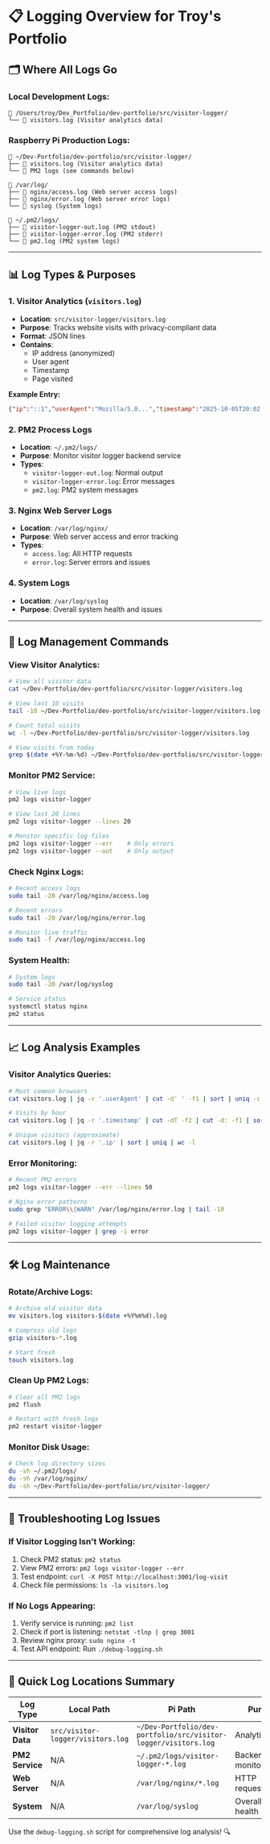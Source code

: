 # 📋 Logging Overview for Troy's Portfolio

## 🗂️ **Where All Logs Go**

### **Local Development Logs:**
```
📁 /Users/troy/Dev_Portfolio/dev-portfolio/src/visitor-logger/
└── 📄 visitors.log (Visitor analytics data)
```

### **Raspberry Pi Production Logs:**
```
📁 ~/Dev-Portfolio/dev-portfolio/src/visitor-logger/
├── 📄 visitors.log (Visitor analytics data)
└── 📄 PM2 logs (see commands below)

📁 /var/log/
├── 📄 nginx/access.log (Web server access logs)
├── 📄 nginx/error.log (Web server error logs)
└── 📄 syslog (System logs)

📁 ~/.pm2/logs/
├── 📄 visitor-logger-out.log (PM2 stdout)
├── 📄 visitor-logger-error.log (PM2 stderr)
└── 📄 pm2.log (PM2 system logs)
```

---

## 📊 **Log Types & Purposes**

### **1. Visitor Analytics (`visitors.log`)**
- **Location**: `src/visitor-logger/visitors.log`
- **Purpose**: Tracks website visits with privacy-compliant data
- **Format**: JSON lines
- **Contains**: 
  - IP address (anonymized)
  - User agent
  - Timestamp
  - Page visited

**Example Entry:**
```json
{"ip":"::1","userAgent":"Mozilla/5.0...","timestamp":"2025-10-05T20:02:39.369Z"}
```

### **2. PM2 Process Logs**
- **Location**: `~/.pm2/logs/`
- **Purpose**: Monitor visitor logger backend service
- **Types**:
  - `visitor-logger-out.log`: Normal output
  - `visitor-logger-error.log`: Error messages
  - `pm2.log`: PM2 system messages

### **3. Nginx Web Server Logs**
- **Location**: `/var/log/nginx/`
- **Purpose**: Web server access and error tracking
- **Types**:
  - `access.log`: All HTTP requests
  - `error.log`: Server errors and issues

### **4. System Logs**
- **Location**: `/var/log/syslog`
- **Purpose**: Overall system health and issues

---

## 🔧 **Log Management Commands**

### **View Visitor Analytics:**
```bash
# View all visitor data
cat ~/Dev-Portfolio/dev-portfolio/src/visitor-logger/visitors.log

# View last 10 visits
tail -10 ~/Dev-Portfolio/dev-portfolio/src/visitor-logger/visitors.log

# Count total visits
wc -l ~/Dev-Portfolio/dev-portfolio/src/visitor-logger/visitors.log

# View visits from today
grep $(date +%Y-%m-%d) ~/Dev-Portfolio/dev-portfolio/src/visitor-logger/visitors.log
```

### **Monitor PM2 Service:**
```bash
# View live logs
pm2 logs visitor-logger

# View last 20 lines
pm2 logs visitor-logger --lines 20

# Monitor specific log files
pm2 logs visitor-logger --err    # Only errors
pm2 logs visitor-logger --out    # Only output
```

### **Check Nginx Logs:**
```bash
# Recent access logs
sudo tail -20 /var/log/nginx/access.log

# Recent errors
sudo tail -20 /var/log/nginx/error.log

# Monitor live traffic
sudo tail -f /var/log/nginx/access.log
```

### **System Health:**
```bash
# System logs
sudo tail -20 /var/log/syslog

# Service status
systemctl status nginx
pm2 status
```

---

## 📈 **Log Analysis Examples**

### **Visitor Analytics Queries:**
```bash
# Most common browsers
cat visitors.log | jq -r '.userAgent' | cut -d' ' -f1 | sort | uniq -c | sort -nr

# Visits by hour
cat visitors.log | jq -r '.timestamp' | cut -dT -f2 | cut -d: -f1 | sort | uniq -c

# Unique visitors (approximate)
cat visitors.log | jq -r '.ip' | sort | uniq | wc -l
```

### **Error Monitoring:**
```bash
# Recent PM2 errors
pm2 logs visitor-logger --err --lines 50

# Nginx error patterns
sudo grep "ERROR\\|WARN" /var/log/nginx/error.log | tail -10

# Failed visitor logging attempts
pm2 logs visitor-logger | grep -i error
```

---

## 🛠️ **Log Maintenance**

### **Rotate/Archive Logs:**
```bash
# Archive old visitor data
mv visitors.log visitors-$(date +%Y%m%d).log

# Compress old logs
gzip visitors-*.log

# Start fresh
touch visitors.log
```

### **Clean Up PM2 Logs:**
```bash
# Clear all PM2 logs
pm2 flush

# Restart with fresh logs
pm2 restart visitor-logger
```

### **Monitor Disk Usage:**
```bash
# Check log directory sizes
du -sh ~/.pm2/logs/
du -sh /var/log/nginx/
du -sh ~/Dev-Portfolio/dev-portfolio/src/visitor-logger/
```

---

## 🚨 **Troubleshooting Log Issues**

### **If Visitor Logging Isn't Working:**
1. Check PM2 status: `pm2 status`
2. View PM2 errors: `pm2 logs visitor-logger --err`
3. Test endpoint: `curl -X POST http://localhost:3001/log-visit`
4. Check file permissions: `ls -la visitors.log`

### **If No Logs Appearing:**
1. Verify service is running: `pm2 list`
2. Check if port is listening: `netstat -tlnp | grep 3001`
3. Review nginx proxy: `sudo nginx -t`
4. Test API endpoint: Run `./debug-logging.sh`

---

## 📍 **Quick Log Locations Summary**

| Log Type | Local Path | Pi Path | Purpose |
|----------|------------|---------|---------|
| **Visitor Data** | `src/visitor-logger/visitors.log` | `~/Dev-Portfolio/dev-portfolio/src/visitor-logger/visitors.log` | Analytics |
| **PM2 Service** | N/A | `~/.pm2/logs/visitor-logger-*.log` | Backend monitoring |
| **Web Server** | N/A | `/var/log/nginx/*.log` | HTTP requests/errors |
| **System** | N/A | `/var/log/syslog` | Overall system health |

Use the `debug-logging.sh` script for comprehensive log analysis! 🔍